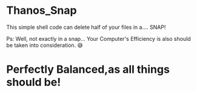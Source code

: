# Thanos_Snap
This simple shell code can delete half of your files in a.... SNAP!

Ps: Well, not exactly in a snap... Your Computer's Efficiency is also should be taken into consideration. 😅

# Perfectly Balanced,as all things should be!
